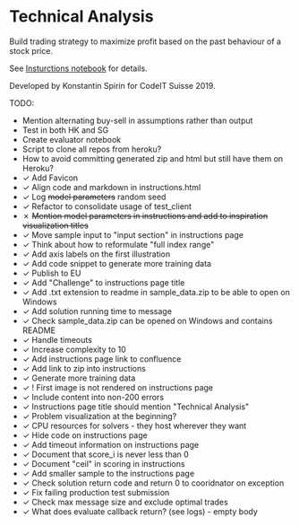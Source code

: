# Technical Analysis

Build trading strategy to maximize profit based on the past behaviour of a stock price.

See [Insturctions notebook](instructions.ipynb) for details.

Developed by Konstantin Spirin for CodeIT Suisse 2019.

TODO:

- Mention alternating buy-sell in assumptions rather than output
- Test in both HK and SG
- Create evaluator notebook
- Script to clone all repos from heroku?
- How to avoid committing generated zip and html but still have them on Heroku?
- ✓ Add Favicon
- ✓ Align code and markdown in instructions.html
- ✓ Log ~~model parameters~~ random seed
- ✓ Refactor to consolidate usage of test_client
- ✗ ~~Mention model parameters in instructions and add to inspiration visualization titles~~
- ✓ Move sample input to "input section" in instructions page
- ✓ Think about how to reformulate "full index range"
- ✓ Add axis labels on the first illustration
- ✓ Add code snippet to generate more training data
- ✓ Publish to EU
- ✓ Add "Challenge" to instructions page title
- ✓ Add .txt extension to readme in sample_data.zip to be able to open on Windows
- ✓ Add solution running time to message
- ✓ Check sample_data.zip can be opened on Windows and contains README
- ✓ Handle timeouts
- ✓ Increase complexity to 10
- ✓ Add instructions page link to confluence
- ✓ Add link to zip into instructions
- ✓ Generate more training data
- ✓ ! First image is not rendered on instructions page
- ✓ Include content into non-200 errors
- ✓ Instructions page title should mention "Technical Analysis"
- ✓ Problem visualization at the beginning?
- ✓ CPU resources for solvers - they host wherever they want
- ✓ Hide code on instructions page
- ✓ Add timeout information on instructions page
- ✓ Document that score_i is never less than 0
- ✓ Document "ceil" in scoring in instructions
- ✓ Add smaller sample to the instructions page
- ✓ Check solution return code and return 0 to cooridnator on exception
- ✓ Fix failing production test submission
- ✓ Check max message size and exclude optimal trades
- ✓ What does evaluate callback return? (see logs) - empty body
